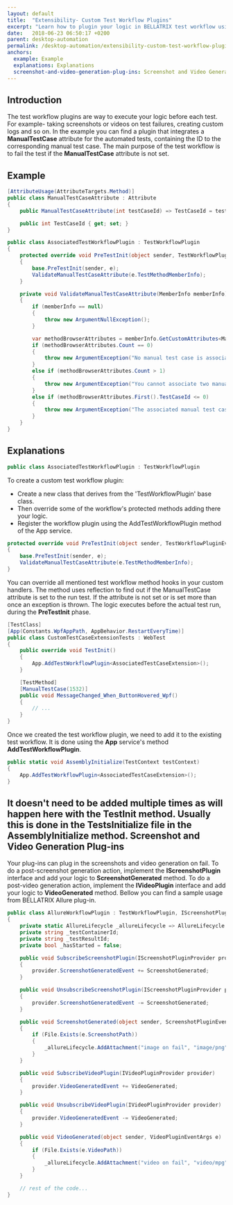 ```yaml
---
layout: default
title:  "Extensibility- Custom Test Workflow Plugins"
excerpt: "Learn how to plugin your logic in BELLATRIX test workflow using custom test workflow plugins."
date:   2018-06-23 06:50:17 +0200
parent: desktop-automation
permalink: /desktop-automation/extensibility-custom-test-workflow-plugins/
anchors:
  example: Example
  explanations: Explanations
  screenshot-and-video-generation-plug-ins: Screenshot and Video Generation Plugins
---
```

Introduction
------------
The test workflow plugins are way to execute your logic before each test. For example- taking screenshots or videos on test failures, creating custom logs and so on. In the example you can find a plugin that integrates a **ManualTestCase** attribute for the automated tests, containing the ID to the corresponding manual test case. The main purpose of the test workflow is to fail the test if the **ManualTestCase** attribute is not set.
 
Example
-------
```csharp
[AttributeUsage(AttributeTargets.Method)]
public class ManualTestCaseAttribute : Attribute
{
    public ManualTestCaseAttribute(int testCaseId) => TestCaseId = testCaseId;

    public int TestCaseId { get; set; }
}
```
```csharp
public class AssociatedTestWorkflowPlugin : TestWorkflowPlugin
{
    protected override void PreTestInit(object sender, TestWorkflowPluginEventArgs e)
    {
        base.PreTestInit(sender, e);
        ValidateManualTestCaseAttribute(e.TestMethodMemberInfo);
    }

    private void ValidateManualTestCaseAttribute(MemberInfo memberInfo)
    {
        if (memberInfo == null)
        {
            throw new ArgumentNullException();
        }

        var methodBrowserAttributes = memberInfo.GetCustomAttributes<ManualTestCaseAttribute>(true).ToList();
        if (methodBrowserAttributes.Count == 0)
        {
            throw new ArgumentException("No manual test case is associated with the BELLATRIX test.");
        }
        else if (methodBrowserAttributes.Count > 1)
        {
            throw new ArgumentException("You cannot associate two manual test cases with a single BELLATRIX test.");
        }
        else if (methodBrowserAttributes.First().TestCaseId <= 0)
        {
            throw new ArgumentException("The associated manual test case ID cannot be <= 0.");
        }
    }
}
```

Explanations
------------
```csharp
public class AssociatedTestWorkflowPlugin : TestWorkflowPlugin
```
To create a custom test workflow plugin:

- Create a new class that derives from the 'TestWorkflowPlugin' base class.
- Then override some of the workflow's protected methods adding there your logic.
- Register the workflow plugin using the AddTestWorkflowPlugin method of the App service.

```csharp
protected override void PreTestInit(object sender, TestWorkflowPluginEventArgs e)
{
    base.PreTestInit(sender, e);
    ValidateManualTestCaseAttribute(e.TestMethodMemberInfo);
}
```
You can override all mentioned test workflow method hooks in your custom handlers. The method uses reflection to find out if the ManualTestCase attribute is set to the run test. If the attribute is not set or is set more than once an exception is thrown. The logic executes before the actual test run, during the **PreTestInit** phase.
```csharp
[TestClass]
[App(Constants.WpfAppPath, AppBehavior.RestartEveryTime)]
public class CustomTestCaseExtensionTests : WebTest
{
    public override void TestInit()
    {
        App.AddTestWorkflowPlugin<AssociatedTestCaseExtension>();
    }

    [TestMethod]
    [ManualTestCase(1532)]
    public void MessageChanged_When_ButtonHovered_Wpf()
    {
        // ...
    }
}
```
Once we created the test workflow plugin, we need to add it to the existing test workflow. It is done using the **App** service's method **AddTestWorkflowPlugin**.
```csharp
public static void AssemblyInitialize(TestContext testContext)
{
    App.AddTestWorkflowPlugin<AssociatedTestCaseExtension>();
}
```
It doesn't need to be added multiple times as will happen here with the **TestInit** method. Usually this is done in the **TestsInitialize** file in the **AssemblyInitialize** method.
Screenshot and Video Generation Plug-ins
---------------------------------------
Your plug-ins can plug in the screenshots and video generation on fail.
To do a post-screenshot generation action, implement the **IScreenshotPlugin** interface and add your logic to **ScreenshotGenerated** method.
To do a post-video generation action, implement the **IVideoPlugin** interface and add your logic to **VideoGenerated** method.
Bellow you can find a sample usage from BELLATRIX Allure plug-in.
```csharp
public class AllureWorkflowPlugin : TestWorkflowPlugin, IScreenshotPlugin, IVideoPlugin
{
    private static AllureLifecycle _allureLifecycle => AllureLifecycle.Instance;
    private string _testContainerId;
    private string _testResultId;
    private bool _hasStarted = false;

    public void SubscribeScreenshotPlugin(IScreenshotPluginProvider provider)
    {
        provider.ScreenshotGeneratedEvent += ScreenshotGenerated;
    }

    public void UnsubscribeScreenshotPlugin(IScreenshotPluginProvider provider)
    {
        provider.ScreenshotGeneratedEvent -= ScreenshotGenerated;
    }

    public void ScreenshotGenerated(object sender, ScreenshotPluginEventArgs e)
    {
        if (File.Exists(e.ScreenshotPath))
        {
            _allureLifecycle.AddAttachment("image on fail", "image/png", e.ScreenshotPath);
        }
    }

    public void SubscribeVideoPlugin(IVideoPluginProvider provider)
    {
        provider.VideoGeneratedEvent += VideoGenerated;
    }

    public void UnsubscribeVideoPlugin(IVideoPluginProvider provider)
    {
        provider.VideoGeneratedEvent -= VideoGenerated;
    }

    public void VideoGenerated(object sender, VideoPluginEventArgs e)
    {
        if (File.Exists(e.VideoPath))
        {
            _allureLifecycle.AddAttachment("video on fail", "video/mpg", e.VideoPath);
        }
    }

    // rest of the code...
}
```
